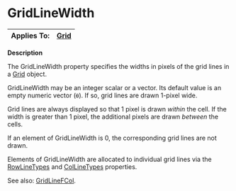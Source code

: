 




<h1 class="heading"><span class="name">GridLineWidth</span></h1>

| Applies To: | [Grid](./grid.md) |
| --- | ---  |


**Description**


The GridLineWidth property specifies the widths in pixels of the grid lines in a [Grid](./grid.md) object.



GridLineWidth may be an integer scalar or a vector. Its default value is an empty numeric vector (`⍬`). If so, grid lines are drawn 1-pixel wide.


Grid lines are always displayed so that 1 pixel is drawn *within* the cell. If the width is greater than 1 pixel, the additional pixels are drawn *between* the cells.


If an element of GridLineWidth is 0, the corresponding grid lines are not drawn.


Elements of GridLineWidth are allocated to individual grid lines via the [RowLineTypes](rowlinetypes.md) and [ColLineTypes](collinetypes.md) properties.


See also: [GridLineFCol](gridlinefcol.md).


